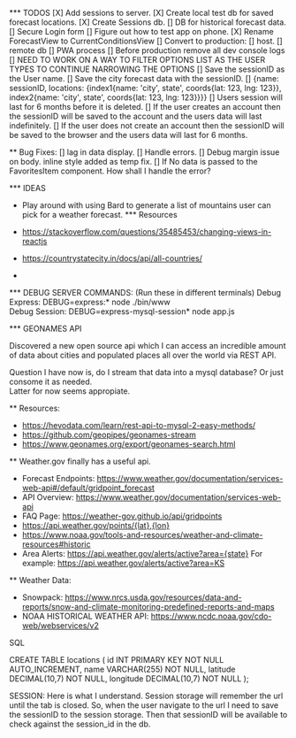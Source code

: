 *** TODOS
[X] Add sessions to server.
[X] Create local test db for saved forecast locations.
[X] Create Sessions db.
[] DB for historical forecast data.
[] Secure Login form
[] Figure out how to test app on phone.
[X] Rename ForecastView to CurrentConditionsView
[] Convert to production:
    [] host.
    [] remote db
    [] PWA process
[] Before production remove all dev console logs
[] NEED TO WORK ON A WAY TO FILTER OPTIONS LIST AS THE USER TYPES TO CONTINUE NARROWING THE OPTIONS
[] Save the sessionID as the User name.
[] Save the city forecast data with the sessionID.
[] {name: sessionID, locations: {index1{name: 'city', state', coords{lat: 123, lng: 123}}, index2{name: 'city', state', coords{lat: 123, lng: 123}}}}
[] Users session will last for 6 months before it is deleted.
[] If the user creates an account then the sessionID will be saved to the account and the users data will last indefinitely.
[] If the user does not create an account then the sessionID will be saved to the browser and the users data will last for 6 months.


** Bug Fixes:
[] lag in data display.
[] Handle errors.
[] Debug margin issue on body. inline style added as temp fix.
[] If No data is passed to the FavoritesItem component. How shall I handle the error?


*** IDEAS

- Play around with using Bard to generate a list of mountains user can pick for a weather forecast.
*** Resources

- https://stackoverflow.com/questions/35485453/changing-views-in-reactjs

- https://countrystatecity.in/docs/api/all-countries/
- 

*** DEBUG SERVER COMMANDS: (Run these in different terminals)
Debug Express: DEBUG=express:* node ./bin/www    
Debug Session: DEBUG=express-mysql-session* node app.js     

*** GEONAMES API

Discovered a new open source api which I can access an incredible amount of data about cities and populated places all over the world via REST API.  

Question I have now is, do I stream that data into a mysql database?
Or just consome it as needed.  
Latter for now seems appropiate.

** Resources:
- https://hevodata.com/learn/rest-api-to-mysql-2-easy-methods/
- https://github.com/geopipes/geonames-stream
- https://www.geonames.org/export/geonames-search.html

** Weather.gov finally has a useful api.
- Forecast Endpoints: https://www.weather.gov/documentation/services-web-api#/default/gridpoint_forecast
- API Overview: https://www.weather.gov/documentation/services-web-api
- FAQ Page: https://weather-gov.github.io/api/gridpoints
- https://api.weather.gov/points/{lat},{lon}
- https://www.noaa.gov/tools-and-resources/weather-and-climate-resources#historic
- Area Alerts:
https://api.weather.gov/alerts/active?area={state}
For example: https://api.weather.gov/alerts/active?area=KS

** Weather Data:
- Snowpack: https://www.nrcs.usda.gov/resources/data-and-reports/snow-and-climate-monitoring-predefined-reports-and-maps
- NOAA HISTORICAL WEATHER API: https://www.ncdc.noaa.gov/cdo-web/webservices/v2


SQL

CREATE TABLE locations (
  id INT PRIMARY KEY NOT NULL AUTO_INCREMENT,
  name VARCHAR(255) NOT NULL,
  latitude DECIMAL(10,7) NOT NULL,
  longitude DECIMAL(10,7) NOT NULL
);


SESSION:
Here is what I understand.  Session storage will remember the url until the tab is closed.
So, when the user navigate to the url I need to save the sessionID to the session storage.
Then that sessionID will be available to check against the session_id in the db.